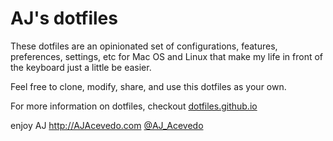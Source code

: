 # AJ's dotfiles

These dotfiles are an opinionated set of configurations, features, preferences, settings, etc for Mac OS and Linux that make my life in front of the keyboard just a little be easier.

Feel free to clone, modify, share, and use this dotfiles as your own.


For more information on dotfiles, checkout [dotfiles.github.io](http://dotfiles.github.io/)


enjoy 
AJ
http://AJAcevedo.com
[@AJ_Acevedo](https://twitter.com/AJ_Acevedo)